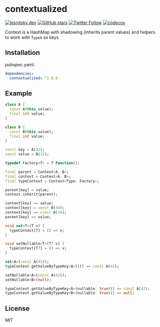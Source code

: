 # contextualized

[![lesnitsky.dev](https://lesnitsky.dev/shield.svg?hash=45352)](https://lesnitsky.dev?utm_source=contextualized)
[![GitHub stars](https://img.shields.io/github/stars/lesnitsky/contextualized.svg?style=social)](https://github.com/lesnitsky/contextualized)
[![Twitter Follow](https://img.shields.io/twitter/follow/lesnitsky_dev.svg?label=Follow%20me&style=social)](https://twitter.com/lesnitsky_dev)
[![codecov](https://codecov.io/gh/lesnitsky/contextualized/branch/master/graph/badge.svg?token=ATT2E1C7XN)](https://codecov.io/gh/lesnitsky/contextualized)

Context is a HashMap with shadowing (inherits parent values) and helpers to work with `Type`s as keys

## Installation

pubspec.yaml:

```yaml
dependencies:
  contextualized: ^1.0.0
```

## Example

```dart
class A {
  const A(this.value);
  final int value;
}

class B {
  const B(this.value);
  final int value;
}

const key = A(42);
const value = B(15);

typedef Factory<T> = T Function();

final parent = Context<A, B>;
final context = Context<A, B>;
final typeContext = Context<Type, Factory>;

parent[key] = value;
context.inherit(parent);

context[key] == value;
context[key] = const B(34);
context[key] == const B(34);
parent[key] == value;

void set<T>(T v) {
  typeContext[T] = () => v;
}

void setNullable<T>(T? v) {
  typeContext[T?] = () => v;
}

set<A>(const A(42));
typeContext.getValueByTypeKey<A>()() == const A(42);

setNullable<A>(const A(42));
setNullable<B>(null);

typeContext.getValueByTypeKey<A>(nullable: true)() == const A(42);
typeContext.getValueByTypeKey<B>(nullable: true)() == null;
```

## License

MIT

